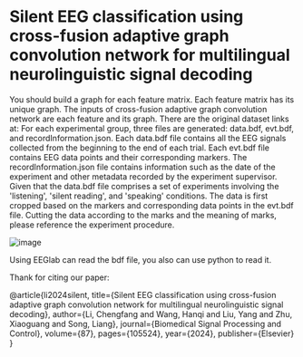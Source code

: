 # Silent EEG classification using cross-fusion adaptive graph convolution network for multilingual neurolinguistic signal decoding


You should build a graph for each feature matrix. Each feature matrix has its unique graph.
The inputs of cross-fusion adaptive graph convolution network are each feature and its graph.
There are the original dataset links at:
For each experimental group, three files are generated: data.bdf, evt.bdf, and recordInformation.json. 
Each data.bdf file contains all the EEG signals collected from the beginning to the end of each trial. 
Each evt.bdf file contains EEG data points and their corresponding markers.
The recordInformation.json file contains information such as the date of the experiment and other metadata recorded by the experiment supervisor.
Given that the data.bdf file comprises a set of experiments involving the 'listening', 'silent reading', and 'speaking' conditions. The data is first cropped based on the markers and corresponding data points in the evt.bdf file. 
Cutting the data according to the marks and the meaning of marks, please reference the experiment procedure.

![image](https://github.com/cfli20/cross-fusion-adaptive-graph-convolution-network/assets/32564661/245c833f-7720-4db7-9b8d-686d6da43ed7)

Using EEGlab can read the bdf file, you also can use python to read it.



Thank for citing our paper:

@article{li2024silent,
  title={Silent EEG classification using cross-fusion adaptive graph convolution network for multilingual neurolinguistic signal decoding},
  author={Li, Chengfang and Wang, Hanqi and Liu, Yang and Zhu, Xiaoguang and Song, Liang},
  journal={Biomedical Signal Processing and Control},
  volume={87},
  pages={105524},
  year={2024},
  publisher={Elsevier}
}

 
